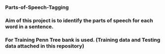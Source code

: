 ### Parts-of-Speech-Tagging

### Aim of this project is to identify the parts of speech for each word in a sentence.

### For Training Penn Tree bank is used. (Training data and Testing data attached in this repository)

